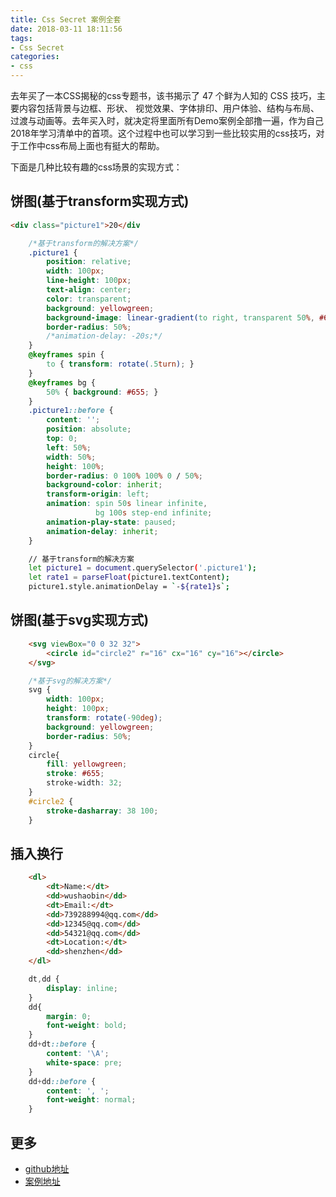 ```yaml
---
title: Css Secret 案例全套
date: 2018-03-11 18:11:56
tags:
- Css Secret
categories:
- css
---
```

去年买了一本CSS揭秘的css专题书，该书揭示了 47 个鲜为人知的 CSS 技巧，主要内容包括背景与边框、形状、 视觉效果、字体排印、用户体验、结构与布局、过渡与动画等。去年买入时，就决定将里面所有Demo案例全部撸一遍，作为自己2018年学习清单中的首项。这个过程中也可以学习到一些比较实用的css技巧，对于工作中css布局上面也有挺大的帮助。

下面是几种比较有趣的css场景的实现方式：
## 饼图(基于transform实现方式)
``` html
<div class="picture1">20</div
```
``` css
	/*基于transform的解决方案*/
	.picture1 {
		position: relative;
		width: 100px;
		line-height: 100px;
		text-align: center;
		color: transparent;
		background: yellowgreen;
		background-image: linear-gradient(to right, transparent 50%, #655 0);
		border-radius: 50%;
		/*animation-delay: -20s;*/
	}
	@keyframes spin {
		to { transform: rotate(.5turn); }
	}
	@keyframes bg {
		50% { background: #655; }
	}
	.picture1::before {
		content: '';
		position: absolute;
		top: 0;
		left: 50%;
		width: 50%;
		height: 100%;
		border-radius: 0 100% 100% 0 / 50%;
		background-color: inherit;
		transform-origin: left;
		animation: spin 50s linear infinite,
				   bg 100s step-end infinite;
		animation-play-state: paused;
		animation-delay: inherit;
	}
```
``` bash
	// 基于transform的解决方案
	let picture1 = document.querySelector('.picture1');
	let rate1 = parseFloat(picture1.textContent);
	picture1.style.animationDelay = `-${rate1}s`;
```
## 饼图(基于svg实现方式)
``` html
	<svg viewBox="0 0 32 32">
		<circle id="circle2" r="16" cx="16" cy="16"></circle>
	</svg>
```
``` css
	/*基于svg的解决方案*/
	svg {
		width: 100px;
		height: 100px;
		transform: rotate(-90deg);
		background: yellowgreen;
		border-radius: 50%;
	}
	circle{
		fill: yellowgreen;
		stroke: #655;
		stroke-width: 32;
	}
	#circle2 {
		stroke-dasharray: 38 100;
	}
```
## 插入换行
``` html
	<dl>
		<dt>Name:</dt>
		<dd>wushaobin</dd>
		<dt>Email:</dt>
		<dd>739288994@qq.com</dd>
		<dd>12345@qq.com</dd>
		<dd>54321@qq.com</dd>
		<dt>Location:</dt>
		<dd>shenzhen</dd>
	</dl>
```
```css
	dt,dd {
		display: inline;
	}
	dd{
		margin: 0;
		font-weight: bold;
	}
	dd+dt::before {
		content: '\A';
		white-space: pre;
	}
	dd+dd::before {
		content: ', ';
		font-weight: normal;
	}
```
## 更多
* [github地址](https://github.com/xiaobinwu/css-secret-demo)
* [案例地址](http://htmlpreview.github.io/?https://github.com/xiaobinwu/css-secret-demo/blob/master/index.html)